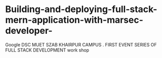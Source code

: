 # Building-and-deploying-full-stack-mern-application-with-marsec-developer-
Google DSC MUET SZAB KHAIRPUR CAMPUS . FIRST EVENT SERIES OF FULL STACK DEVELOPMENT work shop 
